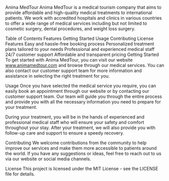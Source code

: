 Anima MedTour
Anima MedTour is a medical tourism company that aims to provide affordable and high-quality medical treatments to international patients. We work with accredited hospitals and clinics in various countries to offer a wide range of medical services including but not limited to cosmetic surgery, dental procedures, and weight loss surgery.

Table of Contents
Features
Getting Started
Usage
Contributing
License
Features
Easy and hassle-free booking process
Personalized treatment plans tailored to your needs
Professional and experienced medical staff
24/7 customer support
Affordable and transparent pricing
Getting Started
To get started with Anima MedTour, you can visit our website www.animamedtour.com and browse through our medical services. You can also contact our customer support team for more information and assistance in selecting the right treatment for you.

Usage
Once you have selected the medical service you require, you can easily book an appointment through our website or by contacting our customer support team. Our team will guide you through the entire process and provide you with all the necessary information you need to prepare for your treatment.

During your treatment, you will be in the hands of experienced and professional medical staff who will ensure your safety and comfort throughout your stay. After your treatment, we will also provide you with follow-up care and support to ensure a speedy recovery.

Contributing
We welcome contributions from the community to help improve our services and make them more accessible to patients around the world. If you have any suggestions or ideas, feel free to reach out to us via our website or social media channels.

License
This project is licensed under the MIT License - see the LICENSE file for details.